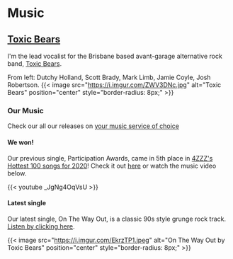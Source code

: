 # Music

## [Toxic Bears](https://www.toxicbears.com/)
I'm the lead vocalist for the Brisbane based avant-garage alternative rock band,
[Toxic Bears](https://www.toxicbears.com/). 

From left: Dutchy Holland, Scott Brady, Mark Limb, Jamie Coyle, Josh Robertson.
{{< image src="https://i.imgur.com/ZWV3DNc.jpg" alt="Toxic Bears" position="center" style="border-radius: 8px;" >}}
&nbsp;


### Our Music
Check our all our releases on [your music service of choice](https://smarturl.it/toxicbears_music)

#### We won!
Our previous single, Participation Awards, came in 5th place in [4ZZZ's Hottest 100 songs for 2020](https://www.4zzzfm.org.au/hot100)! Check it out [here](https://smarturl.it/participation_awards) or watch the music video below.

{{< youtube _JgNg4OqVsU >}}
&nbsp;

#### Latest single
Our latest single, On The Way Out, is a classic 90s style grunge rock track. [Listen by clicking here](https://smarturl.it/onthewayout).

{{< image src="https://i.imgur.com/EkrzTP1.jpeg" alt="On The Way Out by Toxic Bears" position="center" style="border-radius: 8px;" >}}
&nbsp;



